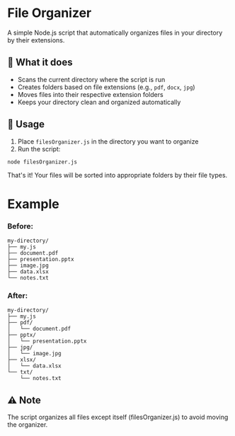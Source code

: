 # File Organizer

A simple Node.js script that automatically organizes files in your directory by their extensions.

## 🚀 What it does

- Scans the current directory where the script is run
- Creates folders based on file extensions (e.g., `pdf`, `docx`, `jpg`)
- Moves files into their respective extension folders
- Keeps your directory clean and organized automatically

## 📁 Usage

1. Place `filesOrganizer.js` in the directory you want to organize
2. Run the script:
```bash
node filesOrganizer.js
```

That's it! Your files will be sorted into appropriate folders by their file types.

# Example

### Before:
```
my-directory/
├── my.js
├── document.pdf
├── presentation.pptx
├── image.jpg
├── data.xlsx
└── notes.txt
```

### After:
```
my-directory/
├── my.js
├── pdf/
│   └── document.pdf
├── pptx/
│   └── presentation.pptx
├── jpg/
│   └── image.jpg
├── xlsx/
│   └── data.xlsx
└── txt/
    └── notes.txt
```

## ⚠️ Note
The script organizes all files except itself (filesOrganizer.js) to avoid moving the organizer.
